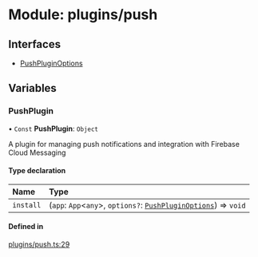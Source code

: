 # Module: plugins/push

## Interfaces

- [PushPluginOptions](../interfaces/plugins_push.PushPluginOptions.md)

## Variables

### <a id="pushplugin" name="pushplugin"></a> PushPlugin

• `Const` **PushPlugin**: `Object`

A plugin for managing push notifications and integration with Firebase Cloud Messaging

#### Type declaration

| Name | Type |
| :------ | :------ |
| `install` | (`app`: `App`\<`any`\>, `options?`: [`PushPluginOptions`](../interfaces/plugins_push.PushPluginOptions.md)) => `void` |

#### Defined in

[plugins/push.ts:29](https://github.com/jakguru/vueprint/blob/cca61f2/plugins/push.ts#L29)
